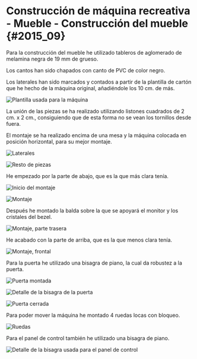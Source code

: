 
# Construcción de máquina recreativa - Mueble - Construcción del mueble {#2015_09}

Para la construcción del mueble he utilizado tableros de aglomerado de melamina negra  de 19 mm de grueso.

Los cantos han sido chapados con canto de PVC de color negro.

Los laterales han sido marcados y contados a partir de la plantilla de cartón que he hecho de la máquina original, añadiéndole los 10 cm. de más.

![Plantilla usada para la máquina](Mueble_00.jpg "Plantilla usada para la máquina")

La unión de las piezas se ha realizado utilizando listones cuadrados de 2 cm. x 2 cm., consiguiendo que de esta forma no se vean los tornillos desde fuera.

El montaje se ha realizado encima de una mesa y la máquina colocada en posición horizontal, para su mejor montaje.

![Laterales](Mueble_01.jpg "Laterales")

![Resto de piezas](Mueble_02.jpg "Resto de piezas")

He empezado por la parte de abajo, que es la que más clara tenía.

![Inicio del montaje](Mueble_03.jpg "Inicio del montaje")

![Montaje](Mueble_04.jpg "Montaje")

Después he montado la balda sobre la que se apoyará el monitor y los cristales del bezel.

![Montaje, parte trasera](Mueble_05.jpg "Montaje, parte trasera")

He acabado con la parte de arriba, que es la que menos clara tenía.

![Montaje, frontal](Mueble_06.jpg "Montaje, frontal")

Para la puerta he utilizado una bisagra de piano, la cual da robustez a la puerta.

![Puerta montada](Mueble_07.jpg "Puerta montada")

![Detalle de la bisagra de la puerta](Mueble_08.jpg "Detalle de la bisagra de la puerta")

![Puerta cerrada](Mueble_09.jpg "Puerta cerrada")

Para poder mover la máquina he montado 4 ruedas locas con bloqueo.

![Ruedas](Mueble_10.jpg "Ruedas")

Para el panel de control también he utilizado una bisagra de piano.

![Detalle de la bisagra usada para el panel de control](Mueble_11.jpg "Detalle de la bisagra usada para el panel de control")

